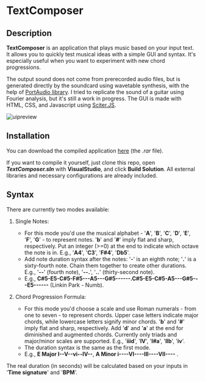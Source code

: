 # TextComposer
## Description
**TextComposer** is an application that plays music based on your input text. It allows you to quickly test musical ideas with a simple GUI and syntax. It's especially useful when you want to experiment with new chord progressions.

The output sound does not come from prerecorded audio files, but is generated directly by the soundcard using wavetable synthesis, with the help of [PortAudio library](http://portaudio.com/). I tried to replicate the sound of a guitar using Fourier analysis, but it's still a work in progress. The GUI is made with HTML, CSS, and Javascript using [Sciter.JS](https://github.com/c-smile/sciter-js-sdk).

![uipreview](https://user-images.githubusercontent.com/72154050/144744396-1febc1cb-2261-4258-b712-5a2df64f9e93.png)
## Installation
You can download the compiled application [here](https://github.com/bucket420/TextComposer/releases) (the *.rar* file).  

If you want to compile it yourself, just clone this repo, open ***TextComposer.sln*** with **VisualStudio**, and click **Build Solution**. All external libraries and necessary configurations are already included. 
## Syntax
There are currently two modes available: 
1. Single Notes:  
	- For this mode you'd use the musical alphabet - '**A**', '**B**', '**C**', '**D**', '**E**', '**F**', '**G**' - to represent notes. '**b**' and '**#**' imply flat and sharp, respectively. Put an integer (>=0) at 	the end to indicate which octave the note is in. E.g., '**A4**', '**C3**', '**F#4**', '**Db5**'.  
	- Add note duration syntax after the notes: '**-**' is an eighth note; '**.**' is a sixty-fourth note. Chain them together to create other durations. E.g., '**--**' (fourth note), '**--.**', '**..**' (thirty-second note).  
	- E.g., **C#5-E5-C#5-F#5---A5---G#5------.C#5-E5-C#5-A5---G#5---E5------** (Linkin Park - Numb).
	
2. Chord Progression Formula:
	- For this mode you'd choose a scale and use Roman numerals - from one to seven - to represent chords. Upper case letters indicate major chords, while lowercase letters signify minor chords. '**b**' and '**#**' imply flat and sharp, respectively. Add '**d**' and '**a**' at the end for diminished and augmented chords. Currently only triads and major/minor scales are supported. E.g., '**iiid**', '**IV**', '**I#a**', '**IIb**', '**iv**'.
	- The duration syntax is the same as the first mode.
	- E.g., **E Major I--V--vi--IV--**, **A Minor i----VI----III----VII----** .
	
The real duration (in seconds) will be calculated based on your inputs in '**Time signature**' and '**BPM**'.
